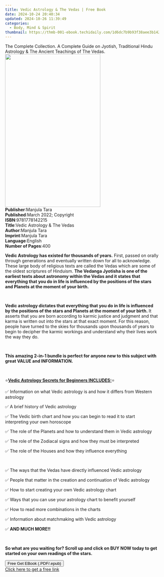 ```yaml
---
title: Vedic Astrology & The Vedas | Free Book
date: 2024-10-24 20:40:34
updated: 2024-10-26 11:39:49
categories:
  - Body, Mind & Spirit
thumbnail: https://thmb-001-ebook.techidaily.com/1d6dc7b9b93f38aee3b142c5b51896155c2d22e7d72d8501a5d4d962306884a9.jpg
---
```

<main id="book-container">
  <div class="flex flex-col">
    <div class="book-brief flex-1 py-6 px-4 sm:p-6 md:py-10 md:px-8">
      <!-- brief-->
      <div class="book-brief-main">
        The Complete Collection. A Complete Guide on Jyotish, Traditional Hindu
        Astrology & The Ancient Teachings of The Vedas.
      </div>
    </div>
    <div
      class="book-meta-info flex-1 grid gap-4 col-start-1 col-end-3 row-start-1 sm:mb-6 sm:grid-cols-4 lg:gap-6 lg:col-start-2 lg:row-end-6 lg:row-span-6 lg:mb-0"
    >
      <div
        class="book-meta-info-left place-content-center mt-4 p-4 text-sm leading-6 col-start-2 col-span-2 dark:text-slate-400"
      >
        <img
          class="w-full h-500 object-cover rounded-lg sm:h-255 sm:col-span-2 lg:col-span-full"
          src="https://img-001-ebook.techidaily.com/0414c54dc829efce7043a438f9ea1146a519bc107577a1c22118332f1af05e51.jpg"
          alt=""
          width="312"
          height="500"
        />
      </div>
      <div
        class="book-meta-info-right mt-2 col-start-1 row-start-2 col-span-3 self-center"
      >
        <!-- meta data  -->
        <div class="flex flex-col px-4 md:px-8">
          <div class="flex-1">
            <strong>Publisher</strong>:<span class="px-2">Manjula Tara</span>
          </div>
          <div class="flex-1">
            <strong>Published</strong>:<span class="px-2"
              >March 2022; Copyright</span
            >
          </div>
          <div class="flex-1">
            <strong>ISBN</strong>:<span class="px-2">9781778142215</span>
          </div>
          <div class="flex-1">
            <strong>Title</strong>:<span class="px-2"
              >Vedic Astrology &amp; The Vedas</span
            >
          </div>
          <div class="flex-1">
            <strong>Author</strong>:<span class="px-2">Manjula Tara</span>
          </div>
          <div class="flex-1">
            <strong>Imprint</strong>:<span class="px-2">Manjula Tara</span>
          </div>
          <div class="flex-1">
            <strong>Language</strong>:<span class="px-2">English</span>
          </div>
          <div class="flex-1">
            <strong>Number of Pages</strong>:<span class="px-2">400</span>
          </div>
        </div>
      </div>
    </div>
    <div class="book-description flex-1 py-6 px-4 sm:p-6 md:py-10 md:px-8">
      <div class="book-description-main">
        <div accordion-content="" id="description">
          <p>
            <strong>Vedic Astrology has existed for thousands of years.</strong
            >&nbsp;First, passed on orally through generations and eventually
            written down for all to acknowledge. These large body of religious
            texts are called the Vedas which are some of the oldest scriptures
            of Hinduism.&nbsp;<strong
              >The Vedanga Jyotisha is one of the earliest texts about astronomy
              within the Vedas and it states that everything that you do in life
              is influenced by the positions of the stars and Planets at the
              moment of your birth.</strong
            >
          </p>
          <p><br /></p>
          <p>
            <strong
              >Vedic astrology dictates that everything that you do in life is
              influenced by the positions of the stars and Planets at the moment
              of your birth.&nbsp;</strong
            >It asserts that you are born according to karmic justice and
            judgment and that karma is written out into the stars at that exact
            moment. For this reason, people have turned to the skies for
            thousands upon thousands of years to begin to decipher the karmic
            workings and understand why their lives work the way they do.
          </p>
          <p><br /></p>
          <p>
            <strong
              >This amazing 2-in-1 bundle is perfect for anyone new to this
              subject with great VALUE and INFORMATION.</strong
            >
          </p>
          <p><br /></p>
          <p>
            ⭐<strong
              ><u>Vedic Astrology Secrets for Beginners INCLUDES:</u></strong
            >⭐
          </p>
          <p>
            ✅ Information on what Vedic astrology is and how it differs from
            Western astrology
          </p>
          <p>✅ A brief history of Vedic astrology</p>
          <p>
            ✅ The Vedic birth chart and how you can begin to read it to start
            interpreting your own horoscope
          </p>
          <p>
            ✅ The role of the Planets and how to understand them in Vedic
            astrology
          </p>
          <p>
            ✅ The role of the Zodiacal signs and how they must be interpreted
          </p>
          <p>✅ The role of the Houses and how they influence everything</p>
          <p><br /></p>
          <p>
            ✅ The ways that the Vedas have directly influenced Vedic astrology
          </p>
          <p>
            ✅ People that matter in the creation and continuation of Vedic
            astrology
          </p>
          <p>✅ How to start creating your own Vedic astrology chart</p>
          <p>
            ✅ Ways that you can use your astrology chart to benefit yourself
          </p>
          <p>✅ How to read more combinations in the charts</p>
          <p>✅ Information about matchmaking with Vedic astrology</p>
          <p>✅&nbsp;<strong>AND MUCH MORE!!</strong></p>
          <p><br /></p>
          <p>
            <strong
              >So what are you waiting for? Scroll up and click on&nbsp;BUY
              NOW&nbsp;today to get started on your own readings of the
              stars.</strong
            >
          </p>
        </div>
        <div class="accordion-fader"></div>
      </div>
    </div>
    <div class="book-excerpts flex-1 py-6 px-4 sm:p-6 md:py-10 md:px-8"></div>
    <div
      class="book-about-author flex-1 py-6 px-4 sm:p-6 md:py-10 md:px-8"
    ></div>
    <div class="book-free-get flex-1 py-6 px-4 sm:p-6 md:py-10 md:px-8">
      <button
        id="btn-free-get"
        class="bg-blue-500 hover:bg-blue-700 text-white font-bold py-2 px-4 rounded"
      >
        Free Get EBook (.PDF/.epub)
      </button>
      <div id="countdown-display" class="px-2 text-lg mt-2"></div>
      <a
        id="free-link"
        class="hidden bg-blue-500 hover:bg-blue-700 text-white font-bold py-2 px-4 rounded"
        href="https://www.ebooks.com/en-us/book/210530724/vedic-astrology-the-vedas/manjula-tara/"
        target="_blank"
        >Click here to get a free link</a
      >
    </div>
    <script>
      let countdownTime = 0;
      let countdownInterval = null;
      document
        .getElementById('btn-free-get')
        .addEventListener('click', startCountdown);
      function startCountdown() {
        countdownTime = new Date().getTime() + 60000 * 3;
        countdownInterval = setInterval(updateCountdown, 1000);
        document.getElementById('btn-free-get').disabled = true;
        document
          .getElementById('btn-free-get')
          .classList.add('bg-gray-500', 'cursor-not-allowed');
      }
      function updateCountdown() {
        let currentTime = new Date().getTime();
        let timeLeft = countdownTime - currentTime;
        let secondsLeft = Math.floor(timeLeft / 1000);
        document.getElementById('countdown-display').innerHTML =
          `Remaining time: ${secondsLeft} seconds.`;
        if (secondsLeft <= 0) {
          clearInterval(countdownInterval);
          document.getElementById('btn-free-get').classList.add('hidden');
          document.getElementById('free-link').classList.remove('hidden');
          document.getElementById('countdown-display').innerHTML = '';
        }
      }
    </script>
  </div>
</main>
